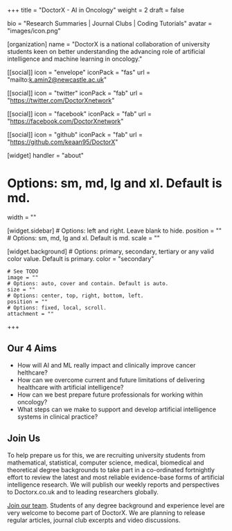 +++
title = "DoctorX - AI in Oncology"
weight = 2
draft = false

bio = "Research Summaries | Journal Clubs | Coding Tutorials"
avatar = "images/icon.png"

[organization]
  name = "DoctorX is a national collaboration of university students keen on better understanding the advancing role of artificial intelligence and machine learning in oncology."

[[social]]
  icon = "envelope"
  iconPack = "fas"
  url = "mailto:k.amin2@newcastle.ac.uk"

[[social]]
  icon = "twitter"
  iconPack = "fab"
  url = "https://twitter.com/DoctorXnetwork"

[[social]]
  icon = "facebook"
  iconPack = "fab"
  url = "https://facebook.com/DoctorXnetwork"

  [[social]]
  icon = "github"
  iconPack = "fab"
  url = "https://github.com/keaan95/DoctorX"

[widget]
  handler = "about"
    
  # Options: sm, md, lg and xl. Default is md.
  width = ""

  [widget.sidebar]
    # Options: left and right. Leave blank to hide.
    position = ""
    # Options: sm, md, lg and xl. Default is md.
    scale = ""
    
  [widget.background]
    # Options: primary, secondary, tertiary or any valid color value. Default is primary.
    color = "secondary"
    
    # See TODO
    image = ""
    # Options: auto, cover and contain. Default is auto.
    size = ""
    # Options: center, top, right, bottom, left.
    position = ""
    # Options: fixed, local, scroll.
    attachment = ""
+++

## Our 4 Aims

- How will AI and ML really impact and clinically improve cancer helthcare?
- How can we overcome current and future limitations of delivering healthcare with artificial intelligence?
- How can we best prepare future professionals for working within oncology?
- What steps can we make to support and develop artificial intelligence systems in clinical practice?

## Join Us

To help prepare us for this, we are recruiting university students from mathematical, statistical, computer science, medical, biomedical and theoretical degree backgrounds to take part in a co-ordinated fortnightly effort to review the latest and most reliable evidence-base forms of artificial intelligence research. We will publish our weekly reports and perspectives to Doctorx.co.uk and to leading researchers globally.

[Join our team](https://forms.office.com/Pages/ResponsePage.aspx?id=yRJQnBa2wkSpF2aBT74-h4_904xzEU1Hr6_KZJuPREVUMVBXUzZaRVpIMktET1dEWTI0TlBXR0NBTC4u). Students of any degree background and experience level are very welcome to become part of DoctorX. We are planning to release regular articles, journal club excerpts and video discussions.